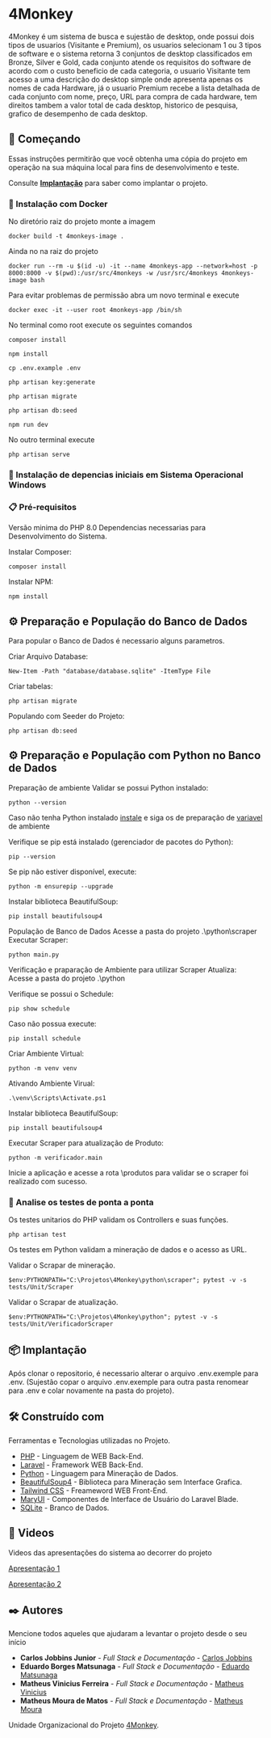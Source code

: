 # 4Monkey

4Monkey é um sistema de busca e sujestão de desktop, onde possui dois tipos de usuarios (Visitante e Premium), os usuarios selecionam 1 ou 3 tipos de software e o sistema retorna 3 conjuntos de desktop classificados em Bronze, Silver e Gold, cada conjunto atende os requisitos do software de acordo com o custo beneficio de cada categoria, o usuario Visitante tem acesso a uma descrição do desktop simple onde apresenta apenas os nomes de cada Hardware, já o usuario Premium recebe a lista detalhada de cada conjunto com nome, preço, URL para compra de cada hardware, tem direitos tambem a valor total de cada desktop, historico de pesquisa, grafico de desempenho de cada desktop.

## 🚀 Começando

Essas instruções permitirão que você obtenha uma cópia do projeto em operação na sua máquina local para fins de desenvolvimento e teste.

Consulte **[Implantação](#-implanta%C3%A7%C3%A3o)** para saber como implantar o projeto.



### 🐳 Instalação com Docker
No diretório raiz do projeto monte a imagem
```
docker build -t 4monkeys-image .
```

Ainda no na raiz do projeto
```
docker run --rm -u $(id -u) -it --name 4monkeys-app --network=host -p 8000:8000 -v $(pwd):/usr/src/4monkeys -w /usr/src/4monkeys 4monkeys-image bash
```

Para evitar problemas de permissão abra um novo terminal e execute
```
docker exec -it --user root 4monkeys-app /bin/sh
```

No terminal como root execute os seguintes comandos
```
composer install
```
```
npm install
```
```
cp .env.example .env
```
```
php artisan key:generate
```
```
php artisan migrate
```
```
php artisan db:seed
```
```
npm run dev
```
No outro terminal execute
```
php artisan serve
```

### 🔧 Instalação de depencias iniciais em Sistema Operacional Windows
### 📋 Pré-requisitos

Versão minima do PHP 8.0
Dependencias necessarias para Desenvolvimento do Sistema.

Instalar Composer:

```
composer install
```

Instalar NPM:

```
npm install
```

## ⚙️ Preparação e População do Banco de Dados

Para popular o Banco de Dados é necessario alguns parametros.

Criar Arquivo Database:

```
New-Item -Path "database/database.sqlite" -ItemType File
```
Criar tabelas:

```
php artisan migrate
```

Populando com Seeder do Projeto:

```
php artisan db:seed
```

## ⚙️ Preparação e População com Python no Banco de Dados

Preparação de ambiente
Validar se possui Python instalado:

```
python --version
```

Caso não tenha Python instalado [instale](https://www.python.org/) e siga os de preparação de [variavel](https://www.python.org/) de ambiente

Verifique se pip está instalado (gerenciador de pacotes do Python):
```
pip --version
```

Se pip não estiver disponível, execute:
```
python -m ensurepip --upgrade
```

Instalar biblioteca BeautifulSoup:
```
pip install beautifulsoup4
```


População de Banco de Dados
Acesse a pasta do projeto .\python\scraper
Executar Scraper:

```
python main.py
```

Verificação e praparação de Ambiente para utilizar Scraper Atualiza:
Acesse a pasta do projeto .\python

Verifique se possui o Schedule:

```
pip show schedule
```

Caso não possua execute:

```
pip install schedule
```

Criar Ambiente Virtual:

```
python -m venv venv
```

Ativando Ambiente Virual:

```
.\venv\Scripts\Activate.ps1
```

Instalar biblioteca BeautifulSoup:
```
pip install beautifulsoup4
```

Executar Scraper para atualização de Produto:

```
python -m verificador.main
```

Inicie a aplicação e acesse a rota \produtos para validar se o scraper foi realizado com sucesso.


### 🔩 Analise os testes de ponta a ponta

Os testes unitarios do PHP validam os Controllers e suas funções.

```
php artisan test
```

Os testes em Python validam a mineração de dados e o acesso as URL.

Validar o Scrapar de mineração.

```
$env:PYTHONPATH="C:\Projetos\4Monkey\python\scraper"; pytest -v -s tests/Unit/Scraper
```

Validar o Scrapar de atualização.

```
$env:PYTHONPATH="C:\Projetos\4Monkey\python"; pytest -v -s tests/Unit/VerificadorScraper
```

## 📦 Implantação

Após clonar o repositorio, é necessario alterar o arquivo .env.exemple para .env. (Sujestão copar o arquivo .env.exemple para outra pasta renomear para .env e colar novamente na pasta do projeto).

## 🛠️ Construído com

Ferramentas e Tecnologias utilizadas no Projeto.

* [PHP](https://www.php.net/) - Linguagem de WEB Back-End.
* [Laravel](https://laravel.com/) - Framework WEB Back-End.
* [Python](https://www.python.org/) - Linguagem para Mineração de Dados.
* [BeautifulSoup4](https://pypi.org/project/beautifulsoup4/) - Biblioteca para Mineração sem Interface Grafica.
* [Tailwind CSS](https://tailwindcss.com/) - Freameword WEB Front-End.
* [MaryUI](https://mary-ui.com/) - Componentes de Interface de Usuário do Laravel Blade.
* [SQLite](https://www.sqlite.org/) - Branco de Dados.


## 📌 Videos

Videos das apresentações do sistema ao decorrer do projeto

[Apresentação 1](https://www.youtube.com/watch?v=-zsy4z6TcYU)

[Apresentação 2](https://www.youtube.com/watch?v=J8_N4JVouqo)


## ✒️ Autores

Mencione todos aqueles que ajudaram a levantar o projeto desde o seu início

* **Carlos Jobbins Junior** - *Full Stack e Documentação* - [Carlos Jobbins](https://github.com/juniorjobbs)
* **Eduardo Borges Matsunaga** - *Full Stack e Documentação* - [Eduardo Matsunaga](https://github.com/Eduardo-Matsunaga)
* **Matheus Vinicius Ferreira** - *Full Stack e Documentação* - [Matheus Vinicius](https://github.com/MateusVferreira)
* **Matheus Moura de Matos** - *Full Stack e Documentação* - [Matheus Moura](https://github.com/MatheusMouraMatos)

Unidade Organizacional do Projeto [4Monkey](https://github.com/Trabalho-de-Conculsao-de-Curso).
